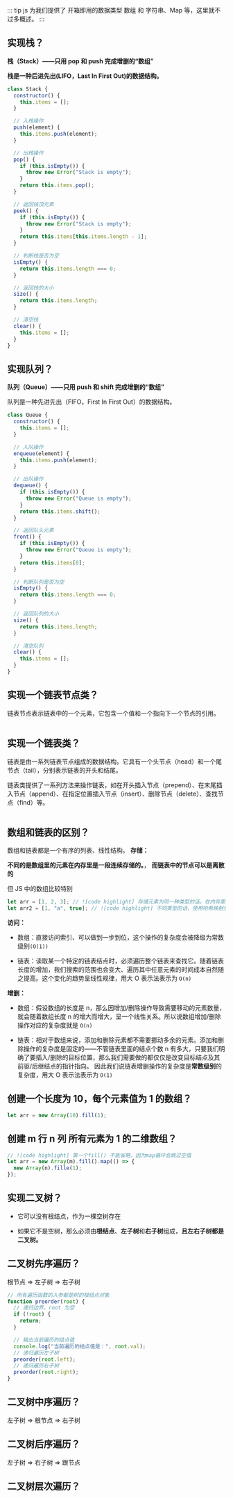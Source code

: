 ::: tip
js 为我们提供了 开箱即用的数据类型 数组 和 字符串、Map 等，这里就不过多概述。
:::

## 实现栈？

**栈（Stack）——只用 pop 和 push 完成增删的“数组”**

**栈是一种后进先出(LIFO，Last In First Out)的数据结构。**

```js
class Stack {
  constructor() {
    this.items = [];
  }

  // 入栈操作
  push(element) {
    this.items.push(element);
  }

  // 出栈操作
  pop() {
    if (this.isEmpty()) {
      throw new Error("Stack is empty");
    }
    return this.items.pop();
  }

  // 返回栈顶元素
  peek() {
    if (this.isEmpty()) {
      throw new Error("Stack is empty");
    }
    return this.items[this.items.length - 1];
  }

  // 判断栈是否为空
  isEmpty() {
    return this.items.length === 0;
  }

  // 返回栈的大小
  size() {
    return this.items.length;
  }

  // 清空栈
  clear() {
    this.items = [];
  }
}
```

## 实现队列？

**队列（Queue）——只用 push 和 shift 完成增删的“数组”**

队列是一种先进先出（FIFO，First In First Out）的数据结构。

```js
class Queue {
  constructor() {
    this.items = [];
  }

  // 入队操作
  enqueue(element) {
    this.items.push(element);
  }

  // 出队操作
  dequeue() {
    if (this.isEmpty()) {
      throw new Error("Queue is empty");
    }
    return this.items.shift();
  }

  // 返回队头元素
  front() {
    if (this.isEmpty()) {
      throw new Error("Queue is empty");
    }
    return this.items[0];
  }

  // 判断队列是否为空
  isEmpty() {
    return this.items.length === 0;
  }

  // 返回队列的大小
  size() {
    return this.items.length;
  }

  // 清空队列
  clear() {
    this.items = [];
  }
}
```

## 实现一个链表节点类？

链表节点表示链表中的一个元素，它包含一个值和一个指向下一个节点的引用。

```js

```

## 实现一个链表类？

链表是由一系列链表节点组成的数据结构。它具有一个头节点（head）和一个尾节点（tail），分别表示链表的开头和结尾。

链表类提供了一系列方法来操作链表，如在开头插入节点（prepend）、在末尾插入节点（append）、在指定位置插入节点（insert）、删除节点（delete）、查找节点（find）等。

```ts

```

## 数组和链表的区别？

数组和链表都是一个有序的列表、线性结构。
**存储：**

**不同的是数组里的元素在内存里是一段连续存储的。**， **而链表中的节点可以是离散的**

但 JS 中的数组比较特别

```js
let arr = [1, 2, 3]; // ![code highlight] 存储元素为同一种类型的话，在内存里是一段连续的存储空间
let arr2 = [1, "a", true]; // ![code highlight] 不同类型的话，使用哈希映射分配内存空间，是由对象链表来实现的。
```

**访问：**

- 数组：直接访问索引、可以做到一步到位，这个操作的复杂度会被降级为常数级别`(O(1))`

- 链表：读取某一个特定的链表结点时，必须遍历整个链表来查找它。随着链表长度的增加，我们搜索的范围也会变大、遍历其中任意元素的时间成本自然随之提高。这个变化的趋势呈线性规律，用大 O 表示法表示为 `O(n)`

**增删：**

- 数组：假设数组的长度是 n，那么因增加/删除操作导致需要移动的元素数量，就会随着数组长度 n 的增大而增大，呈一个线性关系。所以说数组增加/删除操作对应的复杂度就是 `O(n)`

- 链表：相对于数组来说，添加和删除元素都不需要挪动多余的元素。添加和删除操作的复杂度是固定的——不管链表里面的结点个数 n 有多大，只要我们明确了要插入/删除的目标位置，那么我们需要做的都仅仅是改变目标结点及其前驱/后继结点的指针指向。 因此我们说链表增删操作的复杂度是**常数级别**的复杂度，用大 O 表示法表示为 `O(1)`

## 创建一个长度为 10，每个元素值为 1 的数组？

```ts
let arr = new Array(10).fill(1);
```

## 创建 m 行 n 列 所有元素为 1 的二维数组？

```ts
// ![code highlight] 第一个fill() 不能省略，因为map循环会跳过空值
let arr = new Array(m).fill().map(() => {
  new Array(n).fille(1);
});
```

## 实现二叉树？

- 它可以没有根结点，作为一棵空树存在

- 如果它不是空树，那么必须由**根结点**、**左子树**和**右子树**组成，**且左右子树都是二叉树。**

## 二叉树先序遍历？

根节点 => 左子树 => 右子树

```js
// 所有遍历函数的入参都是树的根结点对象
function preorder(root) {
  // 递归边界，root 为空
  if (!root) {
    return;
  }

  // 输出当前遍历的结点值
  console.log("当前遍历的结点值是：", root.val);
  // 递归遍历左子树
  preorder(root.left);
  // 递归遍历右子树
  preorder(root.right);
}
```

## 二叉树中序遍历？

左子树 => 根节点 => 右子树

## 二叉树后序遍历？

左子树 => 右子树 => 跟节点

## 二叉树层次遍历？
